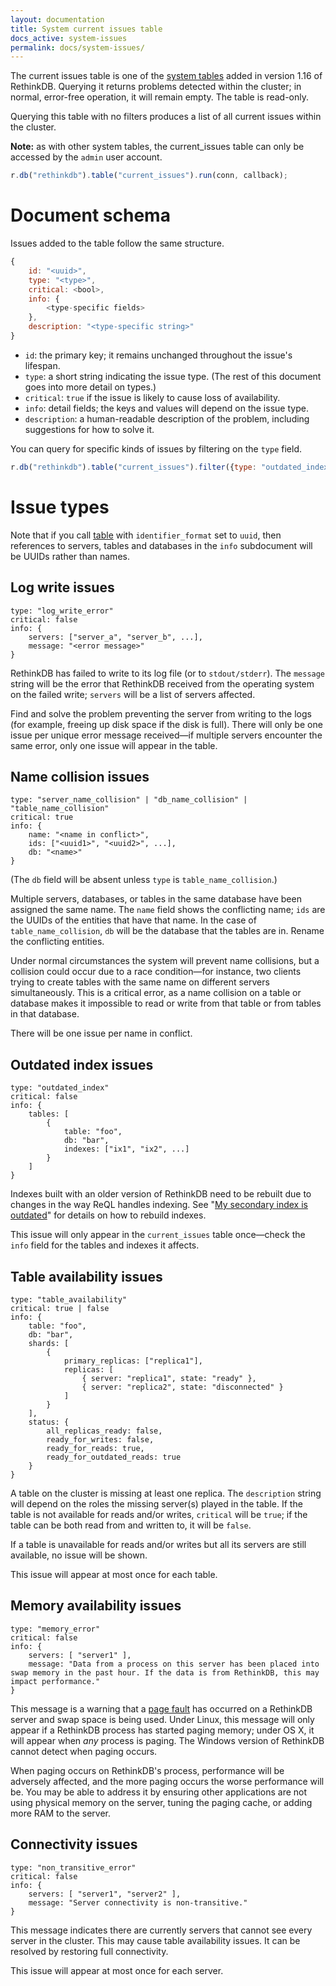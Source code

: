 ```yaml
---
layout: documentation
title: System current issues table
docs_active: system-issues
permalink: docs/system-issues/
---
```


The current issues table is one of the [system tables][st] added in version 1.16 of RethinkDB. Querying it returns problems detected within the cluster; in normal, error-free operation, it will remain empty. The table is read-only.

[st]: /docs/system-tables/

Querying this table with no filters produces a list of all current issues within the cluster.

__Note:__ as with other system tables, the current_issues table can only be accessed by the `admin` user account.

```js
r.db("rethinkdb").table("current_issues").run(conn, callback);
```

# Document schema #

Issues added to the table follow the same structure.

```js
{
    id: "<uuid>",
    type: "<type>",
    critical: <bool>,
    info: {
        <type-specific fields>
    },
    description: "<type-specific string>"
}
```

* `id`: the primary key; it remains unchanged throughout the issue's lifespan.
* `type`: a short string indicating the issue type. (The rest of this document goes into more detail on types.)
* `critical`: `true` if the issue is likely to cause loss of availability.
* `info`: detail fields; the keys and values will depend on the issue type.
* `description`: a human-readable description of the problem, including suggestions for how to solve it.

You can query for specific kinds of issues by filtering on the `type` field.

```js
r.db("rethinkdb").table("current_issues").filter({type: "outdated_index"}).run(conn, callback);
```

# Issue types #

Note that if you call [table](/api/javascript/table) with `identifier_format` set to `uuid`, then references to servers, tables and databases in the `info` subdocument will be UUIDs rather than names.

## Log write issues ##

```
type: "log_write_error"
critical: false
info: {
    servers: ["server_a", "server_b", ...],
    message: "<error message>"
}
```

RethinkDB has failed to write to its log file (or to `stdout/stderr`). The `message` string will be the error that RethinkDB received from the operating system on the failed write; `servers` will be a list of servers affected.

Find and solve the problem preventing the server from writing to the logs (for example, freeing up disk space if the disk is full). There will only be one issue per unique error message received&mdash;if multiple servers encounter the same error, only one issue will appear in the table.

## Name collision issues ##

```
type: "server_name_collision" | "db_name_collision" | "table_name_collision"
critical: true
info: {
    name: "<name in conflict>",
    ids: ["<uuid1>", "<uuid2>", ...],
    db: "<name>"
}
```

(The `db` field will be absent unless `type` is `table_name_collision`.)

Multiple servers, databases, or tables in the same database have been assigned the same name. The `name` field shows the conflicting name; `ids` are the UUIDs of the entities that have that name. In the case of `table_name_collision`, `db` will be the database that the tables are in. Rename the conflicting entities.

Under normal circumstances the system will prevent name collisions, but a collision could occur due to a race condition&mdash;for instance, two clients trying to create tables with the same name on different servers simultaneously. This is a critical error, as a name collision on a table or database makes it impossible to read or write from that table or from tables in that database.

There will be one issue per name in conflict.

## Outdated index issues ##

```
type: "outdated_index"
critical: false
info: {
    tables: [
        {
            table: "foo",
            db: "bar",
            indexes: ["ix1", "ix2", ...]
        }
    ]
}
```

Indexes built with an older version of RethinkDB need to be rebuilt due to changes in the way ReQL handles indexing. See "[My secondary index is outdated][siout]" for details on how to rebuild indexes.

[siout]: /docs/troubleshooting/#my-secondary-index-is-outdated

This issue will only appear in the `current_issues` table once&mdash;check the `info` field for the tables and indexes it affects.

## Table availability issues ##

```
type: "table_availability"
critical: true | false
info: {
    table: "foo",
    db: "bar",
    shards: [
        {
            primary_replicas: ["replica1"],
            replicas: [
                { server: "replica1", state: "ready" },
                { server: "replica2", state: "disconnected" }
            ]
        }
    ],
    status: {
        all_replicas_ready: false,
        ready_for_writes: false,
        ready_for_reads: true,
        ready_for_outdated_reads: true
    }
}
```

A table on the cluster is missing at least one replica. The `description` string will depend on the roles the missing server(s) played in the table. If the table is not available for reads and/or writes, `critical` will be `true`; if the table can be both read from and written to, it will be `false`.

If a table is unavailable for reads and/or writes but all its servers are still available, no issue will be shown.

This issue will appear at most once for each table.

## Memory availability issues ##

```
type: "memory_error"
critical: false
info: {
    servers: [ "server1" ],
    message: "Data from a process on this server has been placed into swap memory in the past hour. If the data is from RethinkDB, this may impact performance."
}
```

This message is a warning that a [page fault][paging] has occurred on a RethinkDB server and swap space is being used. Under Linux, this message will only appear if a RethinkDB process has started paging memory; under OS X, it will appear when *any* process is paging. The Windows version of RethinkDB cannot detect when paging occurs.

[paging]: https://en.wikipedia.org/wiki/Paging

When paging occurs on RethinkDB's process, performance will be adversely affected, and the more paging occurs the worse performance will be. You may be able to address it by ensuring other applications are not using physical memory on the server, tuning the paging cache, or adding more RAM to the server.

## Connectivity issues ##

```
type: "non_transitive_error"
critical: false
info: {
    servers: [ "server1", "server2" ],
    message: "Server connectivity is non-transitive."
}
```

This message indicates there are currently servers that cannot see every server in the cluster. This may cause table availability issues. It can be resolved by restoring full connectivity.

This issue will appear at most once for each server.
